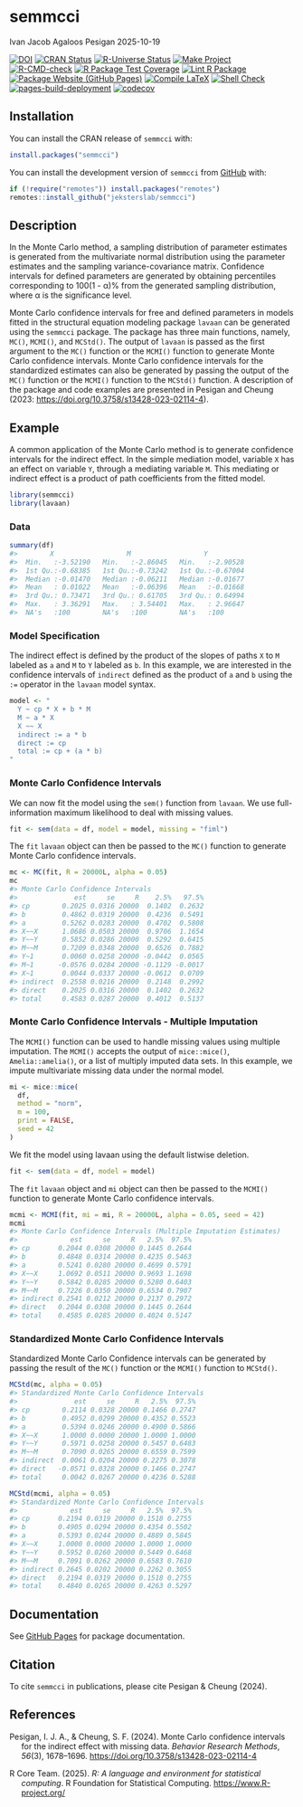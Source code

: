 semmcci
================
Ivan Jacob Agaloos Pesigan
2025-10-19

<!-- README.md is generated from .setup/readme/README.Rmd. Please edit that file -->

<!-- badges: start -->

[![DOI](https://zenodo.org/badge/DOI/10.3758/s13428-023-02114-4.svg)](https://doi.org/10.3758/s13428-023-02114-4)
[![CRAN
Status](https://www.r-pkg.org/badges/version/semmcci)](https://cran.r-project.org/package=semmcci)
[![R-Universe
Status](https://jeksterslab.r-universe.dev/badges/semmcci)](https://jeksterslab.r-universe.dev/semmcci)
[![Make
Project](https://github.com/jeksterslab/semmcci/actions/workflows/make.yml/badge.svg)](https://github.com/jeksterslab/semmcci/actions/workflows/make.yml)
[![R-CMD-check](https://github.com/jeksterslab/semmcci/actions/workflows/check-full.yml/badge.svg)](https://github.com/jeksterslab/semmcci/actions/workflows/check-full.yml)
[![R Package Test
Coverage](https://github.com/jeksterslab/semmcci/actions/workflows/test-coverage.yml/badge.svg)](https://github.com/jeksterslab/semmcci/actions/workflows/test-coverage.yml)
[![Lint R
Package](https://github.com/jeksterslab/semmcci/actions/workflows/lint.yml/badge.svg)](https://github.com/jeksterslab/semmcci/actions/workflows/lint.yml)
[![Package Website (GitHub
Pages)](https://github.com/jeksterslab/semmcci/actions/workflows/pkgdown-gh-pages.yml/badge.svg)](https://github.com/jeksterslab/semmcci/actions/workflows/pkgdown-gh-pages.yml)
[![Compile
LaTeX](https://github.com/jeksterslab/semmcci/actions/workflows/latex.yml/badge.svg)](https://github.com/jeksterslab/semmcci/actions/workflows/latex.yml)
[![Shell
Check](https://github.com/jeksterslab/semmcci/actions/workflows/shellcheck.yml/badge.svg)](https://github.com/jeksterslab/semmcci/actions/workflows/shellcheck.yml)
[![pages-build-deployment](https://github.com/jeksterslab/semmcci/actions/workflows/pages/pages-build-deployment/badge.svg)](https://github.com/jeksterslab/semmcci/actions/workflows/pages/pages-build-deployment)
[![codecov](https://codecov.io/gh/jeksterslab/semmcci/branch/main/graph/badge.svg?token=KVLUET3DJ6)](https://codecov.io/gh/jeksterslab/semmcci)
<!-- badges: end -->

## Installation

You can install the CRAN release of `semmcci` with:

``` r
install.packages("semmcci")
```

You can install the development version of `semmcci` from
[GitHub](https://github.com/jeksterslab/semmcci) with:

``` r
if (!require("remotes")) install.packages("remotes")
remotes::install_github("jeksterslab/semmcci")
```

## Description

In the Monte Carlo method, a sampling distribution of parameter
estimates is generated from the multivariate normal distribution using
the parameter estimates and the sampling variance-covariance matrix.
Confidence intervals for defined parameters are generated by obtaining
percentiles corresponding to 100(1 - α)% from the generated sampling
distribution, where α is the significance level.

Monte Carlo confidence intervals for free and defined parameters in
models fitted in the structural equation modeling package `lavaan` can
be generated using the `semmcci` package. The package has three main
functions, namely, `MC()`, `MCMI()`, and `MCStd()`. The output of
`lavaan` is passed as the first argument to the `MC()` function or the
`MCMI()` function to generate Monte Carlo confidence intervals. Monte
Carlo confidence intervals for the standardized estimates can also be
generated by passing the output of the `MC()` function or the `MCMI()`
function to the `MCStd()` function. A description of the package and
code examples are presented in Pesigan and Cheung (2023:
<https://doi.org/10.3758/s13428-023-02114-4>).

## Example

A common application of the Monte Carlo method is to generate confidence
intervals for the indirect effect. In the simple mediation model,
variable `X` has an effect on variable `Y`, through a mediating variable
`M`. This mediating or indirect effect is a product of path coefficients
from the fitted model.

``` r
library(semmcci)
library(lavaan)
```

### Data

``` r
summary(df)
#>        X                  M                  Y           
#>  Min.   :-3.52190   Min.   :-2.86045   Min.   :-2.90528  
#>  1st Qu.:-0.68385   1st Qu.:-0.73242   1st Qu.:-0.67004  
#>  Median :-0.01470   Median :-0.06211   Median :-0.01677  
#>  Mean   : 0.01022   Mean   :-0.06396   Mean   :-0.01668  
#>  3rd Qu.: 0.73471   3rd Qu.: 0.61705   3rd Qu.: 0.64994  
#>  Max.   : 3.36291   Max.   : 3.54401   Max.   : 2.96647  
#>  NA's   :100        NA's   :100        NA's   :100
```

### Model Specification

The indirect effect is defined by the product of the slopes of paths `X`
to `M` labeled as `a` and `M` to `Y` labeled as `b`. In this example, we
are interested in the confidence intervals of `indirect` defined as the
product of `a` and `b` using the `:=` operator in the `lavaan` model
syntax.

``` r
model <- "
  Y ~ cp * X + b * M
  M ~ a * X
  X ~~ X
  indirect := a * b
  direct := cp
  total := cp + (a * b)
"
```

### Monte Carlo Confidence Intervals

We can now fit the model using the `sem()` function from `lavaan`. We
use full-information maximum likelihood to deal with missing values.

``` r
fit <- sem(data = df, model = model, missing = "fiml")
```

The `fit` `lavaan` object can then be passed to the `MC()` function to
generate Monte Carlo confidence intervals.

``` r
mc <- MC(fit, R = 20000L, alpha = 0.05)
mc
#> Monte Carlo Confidence Intervals
#>              est     se     R    2.5%   97.5%
#> cp        0.2025 0.0316 20000  0.1402  0.2632
#> b         0.4862 0.0319 20000  0.4236  0.5491
#> a         0.5262 0.0283 20000  0.4702  0.5808
#> X~~X      1.0686 0.0503 20000  0.9706  1.1654
#> Y~~Y      0.5852 0.0286 20000  0.5292  0.6415
#> M~~M      0.7209 0.0348 20000  0.6526  0.7882
#> Y~1       0.0060 0.0258 20000 -0.0442  0.0565
#> M~1      -0.0576 0.0284 20000 -0.1129 -0.0017
#> X~1       0.0044 0.0337 20000 -0.0612  0.0709
#> indirect  0.2558 0.0216 20000  0.2148  0.2992
#> direct    0.2025 0.0316 20000  0.1402  0.2632
#> total     0.4583 0.0287 20000  0.4012  0.5137
```

### Monte Carlo Confidence Intervals - Multiple Imputation

The `MCMI()` function can be used to handle missing values using
multiple imputation. The `MCMI()` accepts the output of `mice::mice()`,
`Amelia::amelia()`, or a list of multiply imputed data sets. In this
example, we impute multivariate missing data under the normal model.

``` r
mi <- mice::mice(
  df,
  method = "norm",
  m = 100,
  print = FALSE,
  seed = 42
)
```

We fit the model using lavaan using the default listwise deletion.

``` r
fit <- sem(data = df, model = model)
```

The `fit` `lavaan` object and `mi` object can then be passed to the
`MCMI()` function to generate Monte Carlo confidence intervals.

``` r
mcmi <- MCMI(fit, mi = mi, R = 20000L, alpha = 0.05, seed = 42)
mcmi
#> Monte Carlo Confidence Intervals (Multiple Imputation Estimates)
#>             est     se     R   2.5%  97.5%
#> cp       0.2044 0.0308 20000 0.1445 0.2644
#> b        0.4848 0.0314 20000 0.4235 0.5463
#> a        0.5241 0.0280 20000 0.4699 0.5791
#> X~~X     1.0692 0.0511 20000 0.9693 1.1698
#> Y~~Y     0.5842 0.0285 20000 0.5280 0.6403
#> M~~M     0.7226 0.0350 20000 0.6534 0.7907
#> indirect 0.2541 0.0212 20000 0.2137 0.2972
#> direct   0.2044 0.0308 20000 0.1445 0.2644
#> total    0.4585 0.0285 20000 0.4024 0.5147
```

### Standardized Monte Carlo Confidence Intervals

Standardized Monte Carlo Confidence intervals can be generated by
passing the result of the `MC()` function or the `MCMI()` function to
`MCStd()`.

``` r
MCStd(mc, alpha = 0.05)
#> Standardized Monte Carlo Confidence Intervals
#>              est     se     R   2.5%  97.5%
#> cp        0.2114 0.0328 20000 0.1466 0.2747
#> b         0.4952 0.0299 20000 0.4352 0.5523
#> a         0.5394 0.0246 20000 0.4900 0.5866
#> X~~X      1.0000 0.0000 20000 1.0000 1.0000
#> Y~~Y      0.5971 0.0258 20000 0.5457 0.6483
#> M~~M      0.7090 0.0265 20000 0.6559 0.7599
#> indirect  0.0061 0.0204 20000 0.2275 0.3078
#> direct   -0.0571 0.0328 20000 0.1466 0.2747
#> total     0.0042 0.0267 20000 0.4236 0.5288
```

``` r
MCStd(mcmi, alpha = 0.05)
#> Standardized Monte Carlo Confidence Intervals
#>             est     se     R   2.5%  97.5%
#> cp       0.2194 0.0319 20000 0.1518 0.2755
#> b        0.4905 0.0294 20000 0.4354 0.5502
#> a        0.5393 0.0244 20000 0.4889 0.5845
#> X~~X     1.0000 0.0000 20000 1.0000 1.0000
#> Y~~Y     0.5952 0.0260 20000 0.5449 0.6468
#> M~~M     0.7091 0.0262 20000 0.6583 0.7610
#> indirect 0.2645 0.0202 20000 0.2262 0.3055
#> direct   0.2194 0.0319 20000 0.1518 0.2755
#> total    0.4840 0.0265 20000 0.4263 0.5297
```

## Documentation

See [GitHub Pages](https://jeksterslab.github.io/semmcci/index.html) for
package documentation.

## Citation

To cite `semmcci` in publications, please cite Pesigan & Cheung (2024).

## References

<div id="refs" class="references csl-bib-body hanging-indent"
entry-spacing="0" line-spacing="2">

<div id="ref-Pesigan-Cheung-2024" class="csl-entry">

Pesigan, I. J. A., & Cheung, S. F. (2024). Monte Carlo confidence
intervals for the indirect effect with missing data. *Behavior Research
Methods*, *56*(3), 1678–1696.
<https://doi.org/10.3758/s13428-023-02114-4>

</div>

<div id="ref-RCoreTeam-2025" class="csl-entry">

R Core Team. (2025). *R: A language and environment for statistical
computing*. R Foundation for Statistical Computing.
<https://www.R-project.org/>

</div>

</div>
